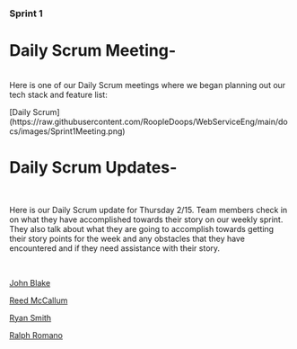 ### Sprint 1

<h1>Daily Scrum Meeting- </h1><br/>
Here is one of our Daily Scrum meetings where we began planning out our tech stack and feature list:
</p>
[Daily Scrum](https://raw.githubusercontent.com/RoopleDoops/WebServiceEng/main/docs/images/Sprint1Meeting.png)
<br/>

<h1>Daily Scrum Updates- </h1><br/>
<p>Here is our Daily Scrum update for Thursday 2/15. Team members check in on what they have accomplished towards their story on our weekly sprint. They also talk about what they are going to accomplish towards getting their story points for the week and any obstacles that they have encountered and if they need assistance with their story. </p><br/>

[John Blake](https://raw.githubusercontent.com/RoopleDoops/WebServiceEng/main/docs/images/Sprint1John.png)<br/>

[Reed McCallum](https://raw.githubusercontent.com/RoopleDoops/WebServiceEng/main/docs/images/Sprint1Reed.png) <br/>

[Ryan Smith](https://raw.githubusercontent.com/RoopleDoops/WebServiceEng/main/docs/images/Sprint1Ryan.png)<br/>

[Ralph Romano](https://raw.githubusercontent.com/RoopleDoops/WebServiceEng/main/docs/images/Sprint1Ralph.png)<br/>

